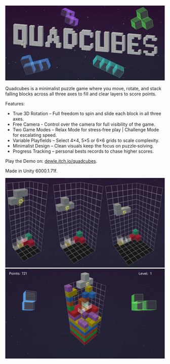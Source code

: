 ![Quadcubes Logo](3Detris/Assets/Recordings/Quadcubes_store_capsule_header.png)

Quadcubes is a minimalist puzzle game where you move, rotate, and stack falling blocks across all three axes to fill and clear layers to score points.

Features:

  * True 3D Rotation – Full freedom to spin and slide each block in all three axes.
  * Free Camera - Control over the camera for full visibility of the game.
  * Two Game Modes – Relax Mode for stress‑free play | Challenge Mode for escalating speed.
  * Variable Playfields – Select 4×4, 5×5 or 6×6 grids to scale complexity.
  * Minimalist Design – Clean visuals keep the focus on puzzle‑solving.
  * Progress Tracking – personal bests records to chase higher scores.

Play the Demo on: [dewle.itch.io/quadcubes](https://dewle.itch.io/quadcubes).

Made in Unity 6000.1.71f.

![Quadcubes Sizes](3Detris/Assets/Recordings/Quadcubes_Description_Screenshots.png)
![Quadcubes Gameplay](3Detris/Assets/Recordings/Quadcubes_Gameplay.png)
